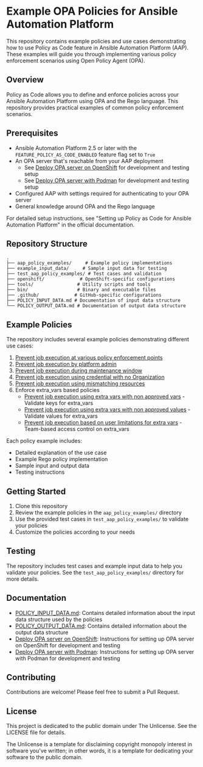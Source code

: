 # Example OPA Policies for Ansible Automation Platform

This repository contains example policies and use cases demonstrating how to use Policy as Code feature in Ansible Automation Platform (AAP). These examples will guide you through implementing various policy enforcement scenarios using Open Policy Agent (OPA).

## Overview

Policy as Code allows you to define and enforce policies across your Ansible Automation Platform using OPA and the Rego language. This repository provides practical examples of common policy enforcement scenarios.

## Prerequisites

- Ansible Automation Platform 2.5 or later with the `FEATURE_POLICY_AS_CODE_ENABLED` feature flag set to `True`
- An OPA server that's reachable from your AAP deployment
  - See [Deploy OPA server on OpenShift](docs/Deploy%20OPA%20server%20on%20OpenShift.md) for development and testing setup
  - See [Deploy OPA server with Podman](docs/Deploy%20OPA%20server%20with%20Podman.md) for development and testing setup
- Configured AAP with settings required for authenticating to your OPA server
- General knowledge around OPA and the Rego language

For detailed setup instructions, see "Setting up Policy as Code for Ansible Automation Platform" in the official documentation.

## Repository Structure

```
.
├── aap_policy_examples/     # Example policy implementations
├── example_input_data/     # Sample input data for testing
├── test_aap_policy_examples/ # Test cases and validation
├── openshift/             # OpenShift-specific configurations
├── tools/                # Utility scripts and tools
├── bin/                  # Binary and executable files
├── .github/             # GitHub-specific configurations
├── POLICY_INPUT_DATA.md # Documentation of input data structure
└── POLICY_OUTPUT_DATA.md # Documentation of output data structure
```

## Example Policies

The repository includes several example policies demonstrating different use cases:

1. [Prevent job execution at various policy enforcement points](1.Prevent%20job%20execution%20at%20different%20policy%20enforcement%20points.md)
2. [Prevent job execution by platform admin](2.Prevent%20job%20execution%20by%20platform%20admin.md)
3. [Prevent job execution during maintenance window](3.Prevent%20job%20execution%20during%20maintenance%20window.md)
4. [Prevent job execution using credential with no Organization](4.Prevent%20job%20execution%20using%20credential%20with%20no%20Organization.md)
5. [Prevent job execution using mismatching resources](5.Prevent%20job%20execution%20using%20mismatching%20resources.md)
6. Enforce extra_vars based policies
   - [Prevent job execution using extra vars with non approved vars](6a.Prevent%20job%20execution%20using%20extra%20vars%20with%20non%20approved%20vars.md) - Validate keys for extra_vars
   - [Prevent job execution using extra vars with non approved values](6b.Prevent%20job%20execution%20using%20extra%20vars%20with%20non%20approved%20values.md) - Validate values for extra_vars 
   - [Prevent job execution based on user limitations for extra vars](6c.Prevent%20job%20execution%20based%20on%20user%20limitations%20for%20extra%20vars.md) - Team-based access control on extra_vars

Each policy example includes:
- Detailed explanation of the use case
- Example Rego policy implementation
- Sample input and output data
- Testing instructions

## Getting Started

1. Clone this repository
2. Review the example policies in the `aap_policy_examples/` directory
3. Use the provided test cases in `test_aap_policy_examples/` to validate your policies
4. Customize the policies according to your needs

## Testing

The repository includes test cases and example input data to help you validate your policies. See the `test_aap_policy_examples/` directory for more details.

## Documentation

- [POLICY_INPUT_DATA.md](POLICY_INPUT_DATA.md): Contains detailed information about the input data structure used by the policies
- [POLICY_OUTPUT_DATA.md](POLICY_OUTPUT_DATA.md): Contains detailed information about the output data structure
- [Deploy OPA server on OpenShift](docs/Deploy%20OPA%20server%20on%20OpenShift.md): Instructions for setting up OPA server on OpenShift for development and testing
- [Deploy OPA server with Podman](docs/Deploy%20OPA%20server%20with%20Podman.md): Instructions for setting up OPA server with Podman for development and testing

## Contributing

Contributions are welcome! Please feel free to submit a Pull Request.

## License

This project is dedicated to the public domain under The Unlicense. See the LICENSE file for details.

The Unlicense is a template for disclaiming copyright monopoly interest in software you've written; in other words, it is a template for dedicating your software to the public domain.
